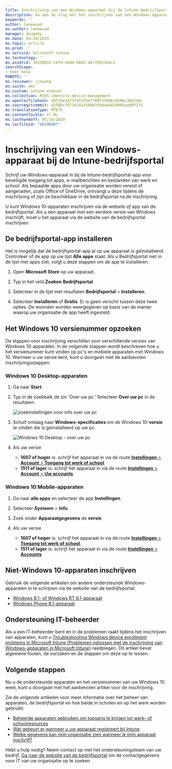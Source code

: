```yaml
---
title: Inschrijving van een Windows-apparaat bij de Intune-bedrijfsportal | Microsoft Docs
description: Ga aan de slag met het inschrijven van een Windows-apparaat in de bedrijfsportal
keywords: ''
author: lenewsad
ms.author: lanewsad
manager: dougeby
ms.date: 05/24/2019
ms.topic: article
ms.prod: ''
ms.service: microsoft-intune
ms.technology: ''
ms.assetid: 36250832-c6fd-4e8d-b681-de735023ebc3
searchScope:
- User help
ROBOTS: ''
ms.reviewer: jieyang
ms.suite: ems
ms.custom: intune-enduser
ms.collection: M365-identity-device-management
ms.openlocfilehash: d9f29e2d737dfd7bef709f239d6c8506c3bb746c
ms.sourcegitcommit: d258bcf6716c8a2589d3f8dada819905ee80f233
ms.translationtype: MTE75
ms.contentlocale: nl-NL
ms.lasthandoff: 05/24/2019
ms.locfileid: "66196887"
---
```

# <a name="windows-device-enrollment-in-intune-company-portal"></a>Inschrijving van een Windows-apparaat bij de Intune-bedrijfsportal  

Schrijf uw Windows-apparaat in bij de Intune-bedrijfsportal-app voor beveiligde toegang tot apps, e-mailberichten en bestanden van werk en school. Als bepaalde apps door uw organisatie worden vereist of aangeraden, zoals Office of OneDrive, ontvangt u deze tijdens de inschrijving of zijn ze beschikbaar in de bedrijfsportal na de inschrijving.  

U kunt Windows 10-apparaten inschrijven via de website *of* app van de bedrijfsportal. Als u een apparaat met een eerdere versie van Windows inschrijft, moet u het apparaat via de website van de bedrijfsportal inschrijven.  

## <a name="install-company-portal-app"></a>De bedrijfsportal-app installeren  
Het is mogelijk dat de bedrijfsportal-app al op uw apparaat is geïnstalleerd. Controleer of de app op uw lijst __Alle apps__ staat.  Als u Bedrijfsportal niet in de lijst met apps ziet, volgt u deze stappen om de app te installeren.  

1. Open **Microsoft Store** op uw apparaat.

2. Typ in het veld **Zoeken** **Bedrijfsportal**.

3. Selecteer in de lijst met resultaten **Bedrijfsportal** > **Installeren**.

4. Selecteer **Installeren** of **Gratis**. Er is geen verschil tussen deze twee opties. De woorden worden weergegeven op basis van de manier waarop uw organisatie de app heeft ingesteld.  

## <a name="find-windows-10-version-number"></a>Het Windows 10 versienummer opzoeken  
De stappen voor inschrijving verschillen voor verschillende versies van Windows 10-apparaten. In de volgende stappen wordt beschreven hoe u het versienummer kunt vinden op pc's en mobiele apparaten met Windows 10. Wanneer u uw versie kent, kunt u doorgaan met de aanbevolen inschrijvingsstappen.  

### <a name="windows-10-desktop-devices"></a>Windows 10 Desktop-apparaten  

1. Ga naar **Start**.

2. Typ in de zoekbalk de zin 'Over uw pc.' Selecteer __Over uw pc__ in de resultaten.  


   ![zoekinstellingen voor info over uw pc](media/searching_for_about_your_pc.png)  

3. Schuif omlaag naar **Windows-specificaties** om de Windows 10-**versie** te vinden die is geïnstalleerd op uw pc.  


   ![Windows 10 Desktop - over uw pc](media/settings_about_pc.png)  

4. Als uw versie  

    *  __1607 of hoger__ is: schrijf het apparaat in via de route [**Instellingen** > **Account** > **Toegang tot werk of school**](enroll-windows-10-device.md#enroll-windows-10-version-1607-and-later-device).   
    * __1511 of lager__ is: schrijf het apparaat in via de route [**Instellingen** > **Account** > **Uw accounts**](enroll-windows-10-device.md#enroll-windows-10-version-1511-and-earlier-device).  

### <a name="windows-10-mobile-devices"></a>Windows 10 Mobile-apparaten       

1.  Ga naar __alle apps__ en selecteer de app __Instellingen__.  
2.  Selecteer __Systeem__ > __Info__.      
3.  Zoek onder __Apparaatgegevens__ de __versie__.  
4. Als uw versie  

    *  __1607 of hoger__ is: schrijf het apparaat in via de route [**Instellingen** > **Toegang tot werk of school**](enroll-windows-10-device.md#enroll-windows-10-version-1607-and-later-device).   
    * __1511 of lager__ is: schrijf het apparaat in via de route [**Instellingen** > **Accounts**](enroll-windows-10-device.md#enroll-windows-10-version-1511-and-earlier-device).  

## <a name="enroll-non-windows-10-devices"></a>Niet-Windows 10-apparaten inschrijven  
Gebruik de volgende artikelen om andere ondersteunde Windows-apparaten in te schrijven via de website van de bedrijfsportal:   
* [Windows 8.1- of Windows RT 8.1-apparaat](enroll-your-W81-or-rt81-windows.md)  
* [Windows Phone 8.1-apparaat](enroll-your-wp81-windows.md)    

## <a name="it-administrator-support"></a>Ondersteuning IT-beheerder  
Als u een IT-beheerder bent en in de problemen raakt tijdens het inschrijven van apparaten, kunt u [Troubleshooting Windows device enrollment problems in Microsoft Intune (Problemen oplossen met de inschrijving van Windows-apparaten in Microsoft Intune)](https://support.microsoft.com/help/4469913) raadplegen. Dit artikel bevat algemene fouten, de oorzaken en de stappen om deze op te lossen.  

## <a name="next-steps"></a>Volgende stappen  
Nu u de ondersteunde apparaten en het versienummer van uw Windows 10 weet, kunt u doorgaan met het aanbevolen artikel voor de inschrijving.  
 
Zie de volgende artikelen voor meer informatie over het beheer van apparaten, de bedrijfsportal en hoe beide in scholen en op het werk worden gebruikt:  
* [Beheerde apparaten gebruiken om toegang te krijgen tot werk- of schoolresources](use-managed-devices-to-get-work-done.md)  
* [Wat gebeurt er wanneer u uw apparaat registreert bij Intune](what-happens-if-you-install-the-company-portal-app-and-enroll-your-device-in-intune-windows.md)  
* [Welke gegevens kan mijn organisatie zien wanneer ik mijn apparaat inschrijf?](what-info-can-your-company-see-when-you-enroll-your-device-in-intune.md)  

Hebt u hulp nodig? Neem contact op met het ondersteuningsteam van uw bedrijf. [Ga naar de website van de bedrijfsportal](https://go.microsoft.com/fwlink/?linkid=2010980) om de contactgegevens voor IT van uw organisatie op te zoeken.  

